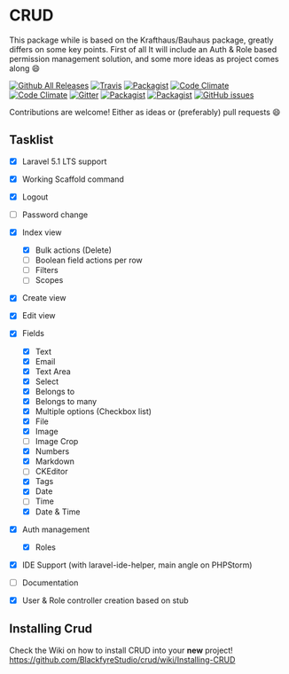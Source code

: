 # CRUD

This package while is based on the Krafthaus/Bauhaus package, greatly differs on some key points. First of all It will include an Auth & Role based permission management solution, and some more ideas as project comes along :smile:

[![Github All Releases](https://img.shields.io/github/downloads/BlackfyreStudio/crud/total.svg?maxAge=2592000&style=flat-square)](https://github.com/BlackfyreStudio/crud)
[![Travis](https://img.shields.io/travis/BlackfyreStudio/crud.svg?style=flat-square)](https://travis-ci.org/BlackfyreStudio/crud)
[![Packagist](https://img.shields.io/packagist/dt/blackfyrestudio/crud.svg?style=flat-square)](https://packagist.org/packages/blackfyrestudio/crud)
[![Code Climate](https://img.shields.io/codeclimate/github/BlackfyreStudio/crud.svg?maxAge=2592000&style=flat-square)](https://codeclimate.com/github/BlackfyreStudio/crud)
[![Code Climate](https://img.shields.io/codeclimate/coverage/github/BlackfyreStudio/crud.svg?maxAge=2592000&style=flat-square)](https://codeclimate.com/github/BlackfyreStudio/crud)
[![Gitter](https://img.shields.io/gitter/room/BlackfyreStudio/crud.svg?maxAge=2592000&style=flat-square)](https://gitter.im/BlackfyreStudio/crud?utm_source=badge&utm_medium=badge&utm_campaign=pr-badge)
[![Packagist](https://img.shields.io/packagist/v/BlackfyreStudio/crud.svg?maxAge=2592000?style=flat-square)](https://packagist.org/packages/blackfyrestudio/crud)
[![Packagist](https://img.shields.io/packagist/l/BlackfyreStudio/crud.svg?maxAge=2592000?style=flat-square)](https://packagist.org/packages/blackfyrestudio/crud)
[![GitHub issues](https://img.shields.io/github/issues/BlackfyreStudio/crud.svg?maxAge=2592000?style=flat-square)](https://github.com/BlackfyreStudio/crud/issues)

Contributions are welcome! Either as ideas or (preferably) pull requests :smile:

## Tasklist

* [x] Laravel 5.1 LTS support
* [x] Working Scaffold command
* [x] Logout
* [ ] Password change
* [x] Index view
  * [x] Bulk actions (Delete)
  * [ ] Boolean field actions per row
  * [ ] Filters
  * [ ] Scopes
* [x] Create view
* [x] Edit view
* [x] Fields
  * [x] Text
  * [x] Email
  * [x] Text Area
  * [x] Select
  * [x] Belongs to
  * [x] Belongs to many
  * [x] Multiple options (Checkbox list)
  * [x] File
  * [x] Image
  * [ ] Image Crop
  * [x] Numbers
  * [x] Markdown
  * [ ] CKEditor
  * [x] Tags
  * [x] Date
  * [ ] Time
  * [x] Date & Time
* [x] Auth management
   * [x] Roles
* [x] IDE Support (with laravel-ide-helper, main angle on PHPStorm) 
* [ ] Documentation
* [x] User & Role controller creation based on stub


## Installing Crud

Check the Wiki on how to install CRUD into your **new** project! https://github.com/BlackfyreStudio/crud/wiki/Installing-CRUD